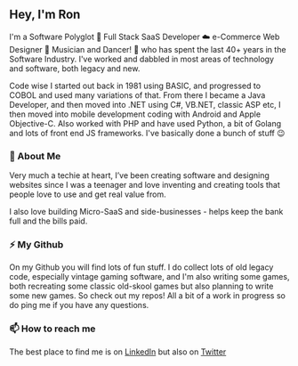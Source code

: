 ## Hey, I'm Ron

I'm a Software Polyglot 💾 Full Stack SaaS Developer ☁️ e-Commerce Web Designer 🎨 Musician and Dancer! 🎹 who has spent the last 40+ years in the Software Industry. I've worked and dabbled in most areas of technology and software, both legacy and new.

Code wise I started out back in 1981 using BASIC, and progressed to COBOL and used many variations of that. From there I became a Java Developer, and then moved into .NET using C#, VB.NET, classic ASP etc, I then moved into mobile development coding with Android and Apple Objective-C. Also worked with PHP and have used Python, a bit of Golang and lots of front end JS frameworks. I've basically done a bunch of stuff 😉

### 💾 About Me

Very much a techie at heart, I’ve been creating software and designing websites since I was a teenager and love inventing and creating tools that people love to use and get real value from.

I also love building Micro-SaaS and side-businesses - helps keep the bank full and the bills paid.

### ⚡ My Github

On my Github you will find lots of fun stuff. I do collect lots of old legacy code, especially vintage gaming software, and I'm also writing some games, both recreating some classic old-skool games but also planning to write some new games. So check out my repos! All a bit of a work in progress so do ping me if you have any questions.

### 📫 How to reach me

The best place to find me is on [LinkedIn](https://linkedin.com/in/ronperkinsuk/) but also on [Twitter](https://twitter.com/ronperkins)
